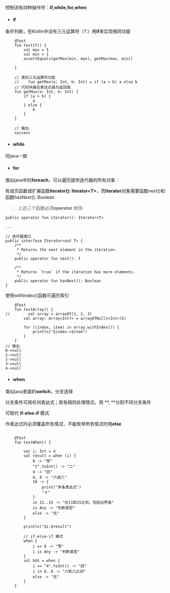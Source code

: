 控制流有四种操作符：**if,while,for,when**

* #### if

条件判断，在Kotlin中没有三元运算符（?:）用**if**来实现相同功能

```
    @Test
    fun testIf() {
        val max = 5
        val min = 1
        assertEquals(getMax(min, max), getMax(max, min))

    }

    // 类似三元运算符功能
    //    fun getMax(a: Int, b: Int) = if (a > b) a else b
    // 代码块最后表达式最为返回值
    fun getMax(a: Int, b: Int) {
        if (a > b) {
            a
        } else {
            b
        }
    }
    
    // 输出
    success 
```

* #### while

同java一致

* #### for

类似java中的**foreach**，可以遍历提供迭代器的所有对象：

有成员函数或扩展函数**iterator\(\): Iterator&lt;T&gt;**，而**Iterator**对象需要函数next\(\)和函数hasNext\(\): Boolean

> 上述三个函数必须**operator** 修饰

    public operator fun iterator(): Iterator<T>

    ...

    // 迭代器接口
    public interface Iterator<out T> {
        /**
         * Returns the next element in the iteration.
         */
        public operator fun next(): T

        /**
         * Returns `true` if the iteration has more elements.
         */
        public operator fun hasNext(): Boolean
    }

使用withIndex\(\)函数可遍历索引

```
    @Test
    fun testArray() {
//        val array = arrayOf(1, 2, 3)
        val array: Array<Int?> = arrayOfNulls<Int>(5)

        for ((index, item) in array.withIndex()) {
            println("$index->$item")
        }
    }
// 输出
0->null
1->null
2->null
3->null
4->null
```

* #### when

类似java里面的**switch**，分支选择

分支条件可用任何表达式；若有相同处理情况，用 **, **分割不同分支条件

可取代 **if-else-if** 模式

作表达式时必须覆盖所有情况，不能枚举所有情况时用**else**

```

    @Test
    fun testWhen() {

        var i: Int = 4
        val result = when (i) {
            0 -> "零"
            "2".toInt() -> "二"
            4 -> "四"
            6, 8 -> "六或八"
            10 -> {
                print("多条表达式")
                "十"
            }
            in 11..15 -> "在11和15之间，包括边界值"
            is Any -> "判断类型"
            else -> "无"
        }

        println("$i:$result")

        // if-else-if 模式
        when {
            i == 0 -> "零"
            i is Any -> "判断类型"
        }
        val bds = when {
            i == "4".toInt() -> "四"
            i in 6..8 -> "六和八之间"
            else -> "无"
        }
    }
```



